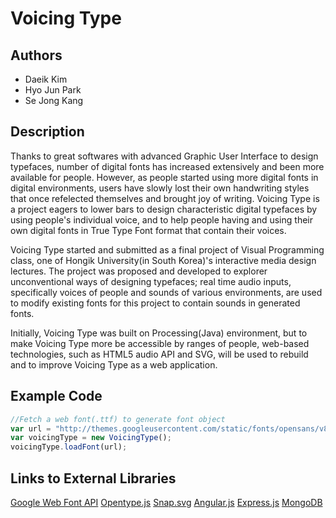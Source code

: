 # Voicing Type

## Authors
- Daeik Kim
- Hyo Jun Park
- Se Jong Kang

## Description

Thanks to great softwares with advanced Graphic User Interface to design typefaces, number of digital fonts has increased extensively and been more available for people. However, as people started using more digital fonts in digital environments, users have slowly lost their own handwriting styles that once refelected themselves and brought joy of writing. Voicing Type is a project eagers to lower bars to design characteristic digital typefaces by using people's individual voice, and to help people having and using their own digital fonts in True Type Font format that contain their voices.

Voicing Type started and submitted as a final project of Visual Programming class, one of Hongik University(in South Korea)'s interactive media design lectures. The project was proposed and developed to explorer unconventional ways of designing typefaces; real time audio inputs, specifically voices of people and sounds of various environments, are used to modify existing fonts for this project to contain sounds in generated fonts.

Initially, Voicing Type was built on Processing(Java) environment, but to make Voicing Type more be accessible by ranges of people, web-based technologies, such as HTML5 audio API and SVG, will be used to rebuild and to improve Voicing Type as a web application.


## Example Code

```javascript
//Fetch a web font(.ttf) to generate font object
var url = "http://themes.googleusercontent.com/static/fonts/opensans/v8/PRmiXeptR36kaC0GEAetxg89PwPrYLaRFJ-HNCU9NbA.ttf";
var voicingType = new VoicingType();
voicingType.loadFont(url);
```


## Links to External Libraries

[Google Web Font API](https://developers.google.com/apis-explorer/#p/webfonts/v1/)
[Opentype.js](https://github.com/nodebox/opentype.js)
[Snap.svg](http://snapsvg.io/)
[Angular.js](http://angularjs.org/)
[Express.js](http://expressjs.com/)
[MongoDB](http://www.mongodb.org/)
